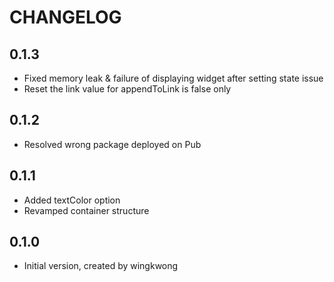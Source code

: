 # CHANGELOG

## 0.1.3 
- Fixed memory leak & failure of displaying widget after setting state issue
- Reset the link value for appendToLink is false only

## 0.1.2
- Resolved wrong package deployed on Pub

## 0.1.1
- Added textColor option
- Revamped container structure

## 0.1.0
- Initial version, created by wingkwong